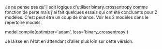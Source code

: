 
Je ne pense pas qu'il soit logique d'utiliser binary_crossentropy comme fonction de perte mais j'ai fait quelques essais qui ont été concluants pour 2 modèles. C'est peut être un coup de chance. Voir les 2 modèles dans le répertoire models.

model.compile(optimizer='adam', loss='binary_crossentropy')

Je laisse en l'état en attendant d'aller plus loin sur cette version.
